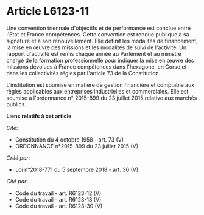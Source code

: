 # Article L6123-11

Une convention triennale d'objectifs et de performance est conclue entre l'Etat et France compétences. Cette convention est
rendue publique à sa signature et à son renouvellement. Elle définit les modalités de financement, la mise en œuvre des
missions et les modalités de suivi de l'activité. Un rapport d'activité est remis chaque année au Parlement et au ministre
chargé de la formation professionnelle pour indiquer la mise en œuvre des missions dévolues à France compétences dans
l'hexagone, en Corse et dans les collectivités régies par l'article 73 de la Constitution. 

L'institution est soumise en matière de gestion financière et comptable aux règles applicables aux entreprises industrielles
et commerciales. Elle est soumise à l'ordonnance n° 2015-899 du 23 juillet 2015 relative aux marchés publics.

**Liens relatifs à cet article**

_Cite_:

  - Constitution du 4 octobre 1958 - art. 73 (V)
  - ORDONNANCE n°2015-899 du 23 juillet 2015 (V)

_Créé par_:

  - Loi n°2018-771 du 5 septembre 2018 - art. 36 (V)

_Cité par_:

  - Code du travail - art. R6123-12 (V)
  - Code du travail - art. R6123-18 (V)
  - Code du travail - art. R6123-30 (V)
